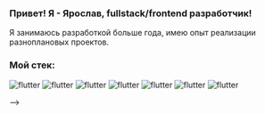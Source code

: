### Привет! Я - Ярослав, fullstack/frontend разработчик!

Я занимаюсь разработкой больше года, имею опыт реализации разноплановых проектов.

### Мой стек:

![flutter](https://img.shields.io/badge/JavaScript-black?style=for-the-badge&logo=JavaScript)
![flutter](https://img.shields.io/badge/React-black?style=for-the-badge&logo=React)
![flutter](https://img.shields.io/badge/Redux-black?style=for-the-badge&logo=Redux)
![flutter](https://img.shields.io/badge/HTML5-black?style=for-the-badge&logo=HTML5)
![flutter](https://img.shields.io/badge/CSS3-black?style=for-the-badge&logo=CSS3&logoColor=181bff)
![flutter](https://img.shields.io/badge/Node.js-black?style=for-the-badge&logo=Node.js)
![flutter](https://img.shields.io/badge/Postgres-black?style=for-the-badge&logo=PostgreSQL)








<!-- 
### Hi there 👋

<!--
**Sinfulk/Sinfulk** is a ✨ _special_ ✨ repository because its `README.md` (this file) appears on your GitHub profile.

Here are some ideas to get you started:

- 🔭 I’m currently working on ...
- 🌱 I’m currently learning ...
- 👯 I’m looking to collaborate on ...
- 🤔 I’m looking for help with ...
- 💬 Ask me about ...
- 📫 How to reach me: ...
- 😄 Pronouns: ...
- ⚡ Fun fact: ...
--> -->
